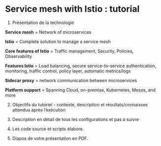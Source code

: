 # Service mesh with Istio : tutorial

1) Présentation de la technologie

**Service mesh** = Network of microservices

**Istio** = Complete solution to manage a service mesh

**Core features of Istio** = Traffic management, Security, Policies, Observability

**Features Istio** = Load balancing, secure service-to-service authentication, monitoring, traffic control, policy layer, automatic metrics/logs

**Sidecar proxy** = network communication between microservices

**Platform support** = Spanning Cloud, on-premise, Kubernetes, Mesos, and more

2) Objectifs du tutoriel - contexte, description et résultats/connaisses  attendus après  l’exécution

3) Description en détail de tous les configurations  et pas à suivre

4) Les code source et scripts élabore. 

5) Diapos de votre présentation en PDF.
